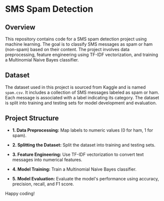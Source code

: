 # SMS Spam Detection

## Overview

This repository contains code for a SMS spam detection project using machine learning. The goal is to classify SMS messages as spam or ham (non-spam) based on their content. The project involves data preprocessing, feature engineering using TF-IDF vectorization, and training a Multinomial Naive Bayes classifier.

## Dataset

The dataset used in this project is sourced from Kaggle and is named `spam.csv`. It includes a collection of SMS messages labeled as spam or ham. Each message is associated with a label indicating its category. The dataset is split into training and testing sets for model development and evaluation.

## Project Structure

- **1. Data Preprocessing:** Map labels to numeric values (0 for ham, 1 for spam).

- **2. Splitting the Dataset:** Split the dataset into training and testing sets.

- **3. Feature Engineering:** Use TF-IDF vectorization to convert text messages into numerical features.

- **4. Model Training:** Train a Multinomial Naive Bayes classifier.

- **5. Model Evaluation:** Evaluate the model's performance using accuracy, precision, recall, and F1 score.



Happy coding!
